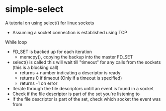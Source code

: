 # simple-select
A tutorial on using select() for linux sockets
- Assuming a socket connection is established using TCP

While loop
- FD_SET is backed up for each iteration
  - memcpy(), copying the backup into the master FD_SET
- select() is called this will wait till "timeout" for any calls from the sockets (this is a blocking call)
  - returns + number indicating a descriptor is ready
  - returns 0 if timeout (Only if a timeout is specified)
  - returns -1 on error
- Iterate through the file descriptors untill an event is found in a socket
- Check if the file descriptor is part of the set you're listening to
- If the file descriptor is part of the set, check which socket the event was from
